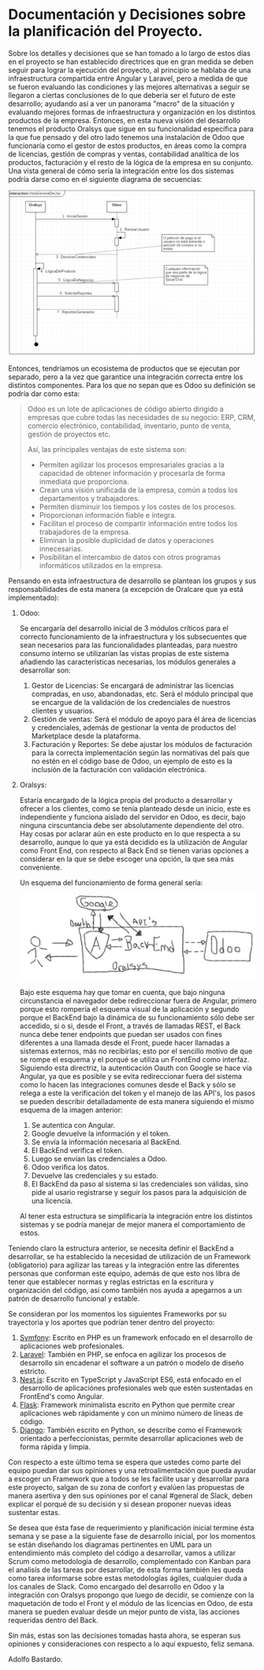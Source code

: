 # Documentación y Decisiones sobre la planificación del Proyecto.

Sobre los detalles y decisiones que se han tomado a lo largo de estos días en el proyecto se han establecido directrices que en gran medida se deben seguir para lograr la ejecución del proyecto, al principio se hablaba de una infraestructura compartida entre Angular y Laravel, pero a medida de que se fueron evaluando las condiciones y las mejores alternativas a seguir se llegaron a ciertas conclusiones de lo que debería ser el futuro de este desarrollo; ayudando así a ver un panorama "macro" de la situación y evaluando mejores formas de infraestructura y organización en los distintos productos de la empresa. Entonces, en esta nueva visión del desarrollo tenemos el producto Oralsys que sigue en su funcionalidad específica para la que fue pensado y del otro lado tenemos una instalación de Odoo que funcionaría como el gestor de estos productos, en áreas como la compra de licencias, gestión de compras y ventas, contabilidad analítica de los productos, facturación y el resto de la lógica de la empresa en su conjunto. Una vista general de cómo sería la integración entre los dos sistemas podría darse como en el siguiente diagrama de secuencias:

![UML Integración](Integracion.png "Integración")

Entonces, tendríamos un ecosistema de productos que se ejecutan por separado, pero a la vez que garantice una integración correcta entre los distintos componentes. Para los que no sepan que es Odoo su definición se podría dar como esta:

> Odoo es un lote de aplicaciones de código abierto dirigido a empresas que cubre todas las necesidades de su negocio: ERP, CRM, comercio electrónico, contabilidad, inventario, punto de venta, gestión de proyectos etc.
>
> Así, las principales ventajas de este sistema son:
>
> - Permiten agilizar los procesos empresariales gracias a la capacidad de obtener información y procesarla de forma inmediata que proporciona.
> - Crean una visión unificada de la empresa, común a todos los departamentos y trabajadores.
> - Permiten disminuir los tiempos y los costes de los procesos.
> - Proporcionan información fiable e íntegra.
> - Facilitan el proceso de compartir información entre todos los trabajadores de la empresa.
> - Eliminan la posible duplicidad de datos y operaciones innecesarias.
> - Posibilitan el intercambio de datos con otros programas informáticos utilizados en la empresa.

Pensando en esta infraestructura de desarrollo se plantean los grupos y sus responsabilidades de esta manera (a excepción de Oralcare que ya está implementado):

1. Odoo:

   Se encargaría del desarrollo inicial de 3 módulos críticos para el correcto funcionamiento de la infraestructura y los subsecuentes que sean necesarios para las funcionalidades planteadas, para nuestro consumo interno se utilizarían las vistas propias de este sistema añadiendo las características necesarias, los módulos generales a desarrollar son:

   1. Gestor de Licencias: Se encargará de administrar las licencias compradas, en uso, abandonadas, etc. Será el módulo principal que se encargue de la validación de los credenciales de nuestros clientes y usuarios.
   2. Gestión de ventas: Será el módulo de apoyo para él área de licencias y credenciales, además de gestionar la venta de productos del Marketplace desde la plataforma.
   3. Facturación y Reportes: Se debe ajustar los módulos de facturación para la correcta implementación según las normativas del país que no estén en el código base de Odoo, un ejemplo de esto es la inclusión de la facturación con validación electrónica.

2. Oralsys: 

   Estaría encargado de la lógica propia del producto a desarrollar y ofrecer a los clientes, como se tenía planteado desde un inicio, este es independiente y funciona aislado del servidor en Odoo, es decir, bajo ninguna cirscuntancia debe ser absolutamente dependiente del otro. Hay cosas por aclarar aún en este producto en lo que respecta a su desarrollo, aunque lo que ya está decidido es la utilización de Angular como Front End, con respecto al Back End se tienen varias opciones a considerar en la que se debe escoger una opción, la que sea más conveniente.

   Un esquema del funcionamiento de forma general sería:

   ![Funcionamiento](Funcionamiento.png)

   Bajo este esquema hay que tomar en cuenta, que bajo ninguna circunstancia el navegador debe redireccionar fuera de Angular, primero porque esto rompería el esquema visual de la aplicación y segundo porque el BackEnd bajo la dinámica de su funcionamiento sólo debe ser accedido, si o si, desde el Front, a través de llamadas REST, el Back nunca debe tener endpoints que puedan ser usados con fines diferentes a una llamada desde el Front, puede hacer llamadas a sistemas externos, más no recibirlas; esto por el sencillo motivo de que se rompe el esquema y el porqué se utiliza un FrontEnd como interfaz. Siguiendo esta directriz, la autenticación Oauth con Google se hace vía Angular, ya que es posible y se evita redireccionar fuera del sistema como lo hacen las integraciones comunes desde el Back y sólo se relega a este la verificación del token y el manejo de las API's, los pasos se pueden describir detalladamente de esta manera siguiendo el mismo esquema de la imagen anterior:

   1. Se autentica con Angular.
   2. Google devuelve la información y el token.
   3. Se envía la información necesaria al BackEnd.
   4. El BackEnd verifica el token.
   5. Luego se envían las credenciales a Odoo.
   6. Odoo verifica los datos.
   7. Devuelve las credenciales y su estado.
   8. El BackEnd da paso al sistema si las credenciales son válidas, sino pide al usario registrarse y seguir los pasos para la adquisición de una licencia.

   Al tener esta estructura se simplificaría la integración entre los distintos sistemas y se podría manejar de mejor manera el comportamiento de estos.

Teniendo claro la estructura anterior, se necesita definir el BackEnd a desarrollar, se ha establecido la necesidad de utilización de un Framework (obligatorio) para agilizar las tareas y la integración entre las diferentes personas que conforman este equipo, además de que esto nos libra de tener que establecer normas y reglas estrictas en la escritura y organización del código, así como también nos ayuda a apegarnos a un patrón de desarrollo funcional y estable.

Se consideran por los momentos los siguientes Frameworks por su trayectoria y los aportes que podrían tener dentro del proyecto:

1. [Symfony](https://symfony.com/): Escrito en PHP es un framework enfocado en el desarrollo de aplicaciones web profesionales.
2. [Laravel](https://laravel.com/): También en PHP, se enfoca en agilizar los procesos de desarrollo sin encadenar el software a un patrón o modelo de diseño estricto.
3. [Nest.js](https://nestjs.com/): Escrito en TypeScript y JavaScript ES6, está enfocado en el desarrollo de aplicaciónes profesionales web que estén sustentadas en FrontEnd's como Angular.
4. [Flask](http://flask.pocoo.org): Framework minimalista escrito en Python que permite crear aplicaciones web rápidamente y con un mínimo número de líneas de código.
5. [Django](https://www.djangoproject.com/): También escrito en Python, se describe como el Framework orientado a perfeccionistas, permite desarrollar aplicaciones web de forma rápida y limpia.

Con respecto a este último tema se espera que ustedes como parte del equipo puedan dar sus opiniones y una retroalimentación que pueda ayudar a escoger un Framework que a todos se les facilite usar y desarrollar para este proyecto, salgan de su zona de confort y evalúen las propuestas de manera asertiva y den sus opiniones por el canal #general de Slack, deben explicar el porqué de su decisión y si desean proponer nuevas ideas sustentar estas.

Se desea que ésta fase de requerimiento y planificación inicial termine ésta semana y se pase a la siguiente fase de desarrollo inicial, por los momentos se están diseñando los diagramas pertinentes en UML para un entendimiento más completo del código a desarrollar, vamos a utilizar Scrum como metodología de desarrollo, complementado con Kanban para el analisís de las tareas por desarrollar, de esta forma también les queda como tarea informarse sobre estas metodologías ágiles, cualquier duda a los canales de Slack. Como encargado del desarrollo en Odoo y la integración con Oralsys propongo que luego de decidir, se comienze con la maquetación de todo el Front y el módulo de las licencias en Odoo, de esta manera se pueden evaluar desde un mejor punto de vista, las acciones requeridas dentro del Back.

Sin más, estas son las decisiones tomadas hasta ahora, se esperan sus opiniones y consideraciones con respecto a lo aquí expuesto, feliz semana.

Adolfo Bastardo.